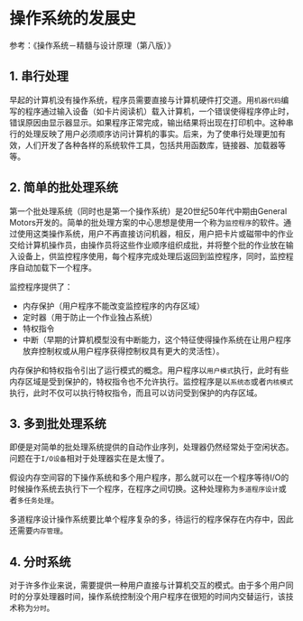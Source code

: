 # 操作系统的发展史

参考：《操作系统－精髓与设计原理（第八版）》

## 1. 串行处理

早起的计算机没有操作系统，程序员需要直接与计算机硬件打交道。用`机器代码`编写的程序通过输入设备（如卡片阅读机）载入计算机，一个错误使得程序停止时，错误原因由显示器显示。如果程序正常完成，输出结果将出现在打印机中。这种串行的处理反映了用户必须顺序访问计算机的事实。后来，为了使串行处理更加有效，人们开发了各种各样的系统软件工具，包括共用函数库，链接器、加载器等等。



## 2. 简单的批处理系统

第一个批处理系统（同时也是第一个操作系统）是20世纪50年代中期由General Motors开发的。简单的批处理方案的中心思想是使用一个称为`监控程序`的软件。通过使用这类操作系统，用户不再直接访问机器，相反，用户把卡片或磁带中的作业交给计算机操作员，由操作员将这些作业顺序组织成批，并将整个批的作业放在输入设备上，供监控程序使用，每个程序完成处理后返回到监控程序，同时，监控程序自动加载下一个程序。

监控程序提供了：

- 内存保护（用户程序不能改变监控程序的内存区域）
- 定时器（用于防止一个作业独占系统）
- 特权指令
- 中断（早期的计算机模型没有中断能力，这个特征使得操作系统在让用户程序放弃控制权或从用户程序获得控制权具有更大的灵活性）。

内存保护和特权指令引出了运行模式的概念。用户程序以`用户模式`执行，此时有些内存区域是受到保护的，特权指令也不允许执行。监控程序是以`系统态`或者`内核模式`执行，此时不仅可以执行特权指令，而且可以访问受到保护的内存区域。



## 3. 多到批处理系统

即便是对简单的批处理系统提供的自动作业序列，处理器仍然经常处于空闲状态。问题在于`I/O设备`相对于处理器实在是太慢了。

假设内存空间容的下操作系统和多个用户程序，那么就可以在一个程序等待I/O的时候操作系统去执行下一个程序，在程序之间切换。这种处理称为`多道程序设计`或者`多任务处理`。

多道程序设计操作系统要比单个程序复杂的多，待运行的程序保存在内存中，因此还需要`内存管理`。



## 4. 分时系统

对于许多作业来说，需要提供一种用户直接与计算机交互的模式。由于多个用户同时的分享处理器时间，操作系统控制没个用户程序在很短的时间内交替运行，该技术称为`分时`。

